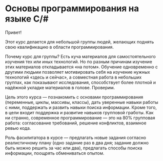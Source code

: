 #  Основы программирования на языке C/#

Привет!

Этот курс делается для небольшой группы людей,
желающих поднять свою квалификацию в области программирования.

Почему курс для группы? Есть куча материалов для самостоятельного
изучения тех или иных технологий. Но по разным причинам изучение этих
материалов откладывается «на потом». Обучение одновременно с другими людьми
позволяет мотивировать себя на изучение нужных технологий «здесь и сейчас»,
а совместная работа в небольших группах, как показывают исследования,
способствует более плотной и надёжной укладке материалов в голове. Проверим.

Цель этого курса — познакомить с основами программирования
(переменные, циклы, массивы, классы), дать уверенные навыки
работы с ними, поддержать и развить навыки поиска
информации. Кроме того, в цели входит поддержка
и развитие навыков групповой гработы. Как ни странно,
современное программирование — это на 80% групповая работа:
согласование требований, решение конфликтов, взаимное ревью кода.

Роль фасилитатора в курсе — предлагать новые задания согласно
реалистичному плану (одно задание раз в два дня; задание должно быть можно
решить за час или два), предлагать способы поиска информации,
поощрять обмениваться опытом.
